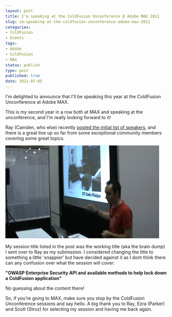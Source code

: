 ```yaml
---
layout: post
title: I'm speaking at the ColdFusion Unconference @ Adobe MAX 2011
slug: im-speaking-at-the-coldfusion-unconference-adobe-max-2011
categories:
- ColdFusion
- Events
tags:
- Adobe
- ColdFusion
- MAX
status: publish
type: post
published: true
date: 2011-07-05
---
```

<p>I'm delighted to announce that I'll be speaking this year at the ColdFusion Unconference at Adobe MAX.</p>
<p>This is my second year in a row both at MAX and speaking at the unconference, and I'm really looking forward to it!</p>
<p>Ray (Camden, who else) recently <a title="Visit coldfusionjedimaster.com to see the initial list of speakers" href="http://www.coldfusionjedi.com/index.cfm/2011/7/3/Initial-list-of-speakers-and-sessions-for-the-ColdFusion-Unconference" target="_blank">posted the initial list of speakers</a>, and there is a great line up so far from some exceptional community members covering some great topics.</p>
<p><img title="Matt_Gifford_at_ColdFusion_Unconference_Adobe_MAX_2010" src="/assets/uploads/2011/07/Matt_Gifford_at_ColdFusion_Unconference_Adobe_MAX_2010.png" alt="" /></p>
<p>My session title listed in the post was the working title (aka the brain dump) I sent over to Ray as my submission. I considered changing the title to something a little 'snappier' but have decided against it as I dont think there can any confusion over what the session will cover:</p>
<p><strong>"OWASP Enterprise Security API and available methods to help lock down a ColdFusion application"</strong></p>
<p>No guessing about the content there!</p>
<p>So, if you're going to MAX, make sure you stop by the ColdFusion Unconference sessions and say hello. A big thank you to Ray, Ezra (Parker) and Scott (Stroz) for selecting my session and having me back again.</p>
